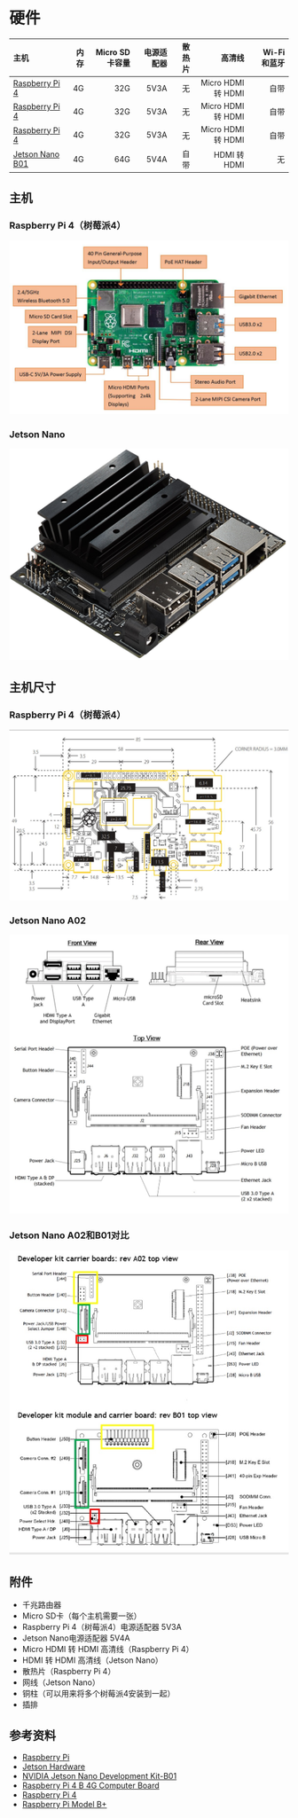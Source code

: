 # 硬件

| 主机                                                                                 | 内存   | Micro SD卡容量 | 电源适配器 | 散热片 | 高清线             |　Wi-Fi和蓝牙 |
| :---                                                                                | ----:  | ----:         | ---:     | ---:  | ---:              | ---:        |
| [Raspberry Pi 4](https://www.raspberrypi.org/products/raspberry-pi-4-model-b/)      | 4G     | 32G           | 5V3A     | 无    | Micro HDMI 转 HDMI | 自带        |
| [Raspberry Pi 4](https://www.raspberrypi.org/products/raspberry-pi-4-model-b/)      | 4G     | 32G           | 5V3A     | 无    | Micro HDMI 转 HDMI | 自带        |
| [Raspberry Pi 4](https://www.raspberrypi.org/products/raspberry-pi-4-model-b/)      | 4G     | 32G           | 5V3A     | 无    | Micro HDMI 转 HDMI | 自带        |
| [Jetson Nano B01](https://developer.nvidia.com/embedded/jetson-nano)                | 4G     | 64G           | 5V4A     | 自带  | HDMI 转 HDMI       | 无          |


## 主机
### Raspberry Pi 4（树莓派4）

![](images/raspberry-pi4.jpg)

### Jetson Nano

![](images/jetson-nano.jpg)

## 主机尺寸
### Raspberry Pi 4（树莓派4）

![](images/raspberry-pi-4-b-4g-computer-board-dime.jpg)

### Jetson Nano A02

![](images/jetson-nano-a02-computer-board-dime.jpg)

### Jetson Nano A02和B01对比

![](images/jetson-nano-a02-b01-computer-board-dime.jpg)


## 附件
* 千兆路由器
* Micro SD卡（每个主机需要一张）
* Raspberry Pi 4（树莓派4）电源适配器   5V3A
* Jetson Nano电源适配器   5V4A
* Micro HDMI 转 HDMI 高清线（Raspberry Pi 4）
* HDMI 转 HDMI 高清线（Jetson Nano）
* 散热片（Raspberry Pi 4）
* 网线（Jetson Nano）
* 铜柱（可以用来将多个树莓派4安装到一起）
* 插排

## 参考资料
* [Raspberry Pi](https://www.raspberrypi.org/)
* [Jetson Hardware](https://developer.nvidia.com/embedded/develop/hardware)
* [NVIDIA Jetson Nano Development Kit-B01](https://www.seeedstudio.com/NVIDIA-Jetson-Nano-Development-Kit-B01-p-4437.html)
* [Raspberry Pi 4 B 4G Computer Board](https://www.robotshop.com/en/raspberry-pi-4-b-4g-computer-board.html)
* [Raspberry Pi 4](http://www.xiaorgeek.com/store/raspberry-pi-model-4b-pre-order.html)
* [Raspberry Pi Model B+](https://www.element14.com/community/community/raspberry-pi/raspberry-pi-bplus/blog/2014/07/14/meet-the-raspberry-pi-b)
